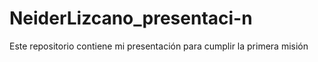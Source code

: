 # NeiderLizcano_presentaci-n
Este repositorio contiene mi presentación para cumplir la primera misión
